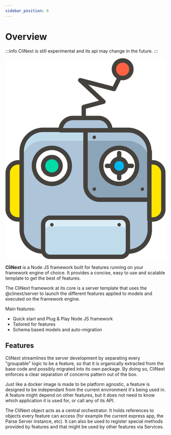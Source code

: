 ```yaml
---
sidebar_position: 0
---
```


# Overview

:::info
CliNext is still experimental and its api may change in the future.
:::

![logo](/img/icon.svg)

**CliNext** is a Node JS framework built for features running on your framework engine of choice. It provides a concise, easy to use and scalable template to get the best of features.

The CliNext framework at its core is a server template that uses the @clinext/server to launch the different features applied to models and executed on the framework engine. 

Main features:
- Quick start and Plug & Play Node JS framework
- Tailored for features
- Schema based models and auto-migration 

## Features
CliNext streamlines the server development by separating every "groupable" logic to be a feature, so that it is organically extracted from the base code and possibly migrated into its own package. By doing so, CliNext enforces a clear separation of concerns pattern out of the box. 

Just like a docker image is made to be platform agnostic, a feature is designed to be independant from the current environment it's being used in. A feature might depend on other features, but it does not need to know which application it is used for, or call any of its API.

The CliNext object acts as a central orchestrator. It holds references to objects every feature can access (for example the current express app, the Parse Server instance, etc). It can also be used to register special methods provided by features and that might be used by other features via Services.

